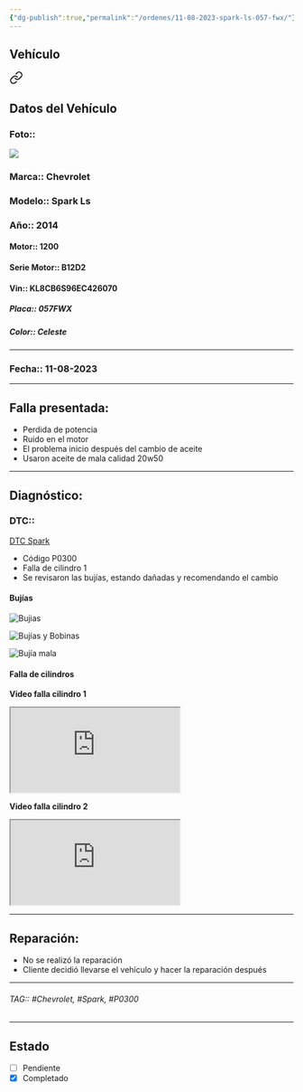 ```yaml
---
{"dg-publish":true,"permalink":"/ordenes/11-08-2023-spark-ls-057-fwx/"}
---
```



## Vehículo

<div class="transclusion internal-embed is-loaded"><a class="markdown-embed-link" href="/vehiculos/chevrolet/spark-ls-057-fwx/#datos-del-vehiculo" aria-label="Open link"><svg xmlns="http://www.w3.org/2000/svg" width="24" height="24" viewBox="0 0 24 24" fill="none" stroke="currentColor" stroke-width="2" stroke-linecap="round" stroke-linejoin="round" class="svg-icon lucide-link"><path d="M10 13a5 5 0 0 0 7.54.54l3-3a5 5 0 0 0-7.07-7.07l-1.72 1.71"></path><path d="M14 11a5 5 0 0 0-7.54-.54l-3 3a5 5 0 0 0 7.07 7.07l1.71-1.71"></path></svg></a><div class="markdown-embed">



## Datos del Vehículo 
### Foto:: 
![](http://drive.google.com/uc?export=view&id=1iuVEKCb4Ls22n28JimnSOiEFd_GBCI3e)

### Marca:: Chevrolet 
### Modelo:: Spark Ls
### Año:: 2014
#### Motor:: 1200
#### Serie Motor:: B12D2
#### Vin:: KL8CB6S96EC426070
##### Placa:: 057FWX
##### Color:: Celeste
---


</div></div>


### Fecha:: 11-08-2023

---

## Falla presentada:
- Perdida de potencia 
- Ruido en el motor 
- El problema inicio después del cambio de aceite 
- Usaron aceite de mala calidad 20w50
---

## Diagnóstico:
### DTC:: 
[DTC Spark](http://aitus.golo365.com/Home/Report/reportDetail/diagnose_record_id/9edc6230ge8cOMOMOMKwLrOMnR/report_type/D/l/es/timezone/-6)

- Código P0300
- Falla de cilindro 1
- Se revisaron las bujías, estando dañadas y recomendando el cambio 

#### Bujías 
![Bujias](http://drive.google.com/uc?export=view&id=108KuoucMgkYQ54srf8Q4rhj2Fo-9yKWK)

![Bujías y Bobinas](http://drive.google.com/uc?export=view&id=108eTZbfiiav1l-mcG6eu4VK_MVkZcopV)

![Bujía mala](http://drive.google.com/uc?export=view&id=10CKaQDQ01xJ-vaqPn_s4FVI4OsqcG0nS)

#### Falla de cilindros 
**Video falla cilindro 1**
<iframe src="https://drive.google.com/file/d/10EBx5XZTE6zYwa5F7-kW-BOgnWJ4xEzw/preview"></iframe>

**Video falla cilindro 2**
<iframe src="https://drive.google.com/file/d/10Fx1iu_f-yQ4Zv2UN1wmXmtEtMigCpdc/preview" allow="autoplay"></iframe>


---
## Reparación:
- No se realizó la reparación
- Cliente decidió llevarse el vehículo y hacer la reparación después 


---

###### TAG:: #Chevrolet, #Spark, #P0300

---

## Estado 

- [ ] Pendiente
- [x] Completado